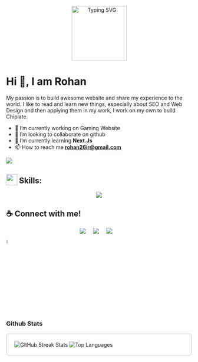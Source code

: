 
<div style="text-align: center;">
    <a href="https://rohansfolio.web.app/">
        <img data-original-height="711" data-original-width="1920" height="149" 
            src="https://readme-typing-svg.demolab.com?font=Rowdies&size=30&duration=8000&pause=50&color=C70039&width=435&lines=Code+to+Create%2C;Build+to+inspire."
            alt="Typing SVG" />
    </a>
</div>





<!-- 

<p align="center">
  <img border="0" data-original-height="711" data-original-width="1920" height="149" src="https://blogger.googleusercontent.com/img/b/R29vZ2xl/AVvXsEjWjzl2pZfucZiUBtp4C4wp8_U7sjayEVM12ZC4QMnpxk9MzeyUBKpeJSD4jYmK4mSlXThniNLZn7qky82fe-D_OiXi_PFqs6dj2MUmWgGVd6nSH7s7eYVuq9Ot-iNmGzJQZmaiksyHKVzipjQSpUSkfK2T76K0We4N6rP5p_u0pUbCkkQvv1FhBlSsySjV/w400-h149/ezgif.com-animated-gif-maker.gif" width="400" />
</p>

-->

# Hi 👋, I am Rohan
My passion is to build awesome website and share my experience to the world. I like to read and learn new things, especially about SEO and Web Design and then applying them in my work, I work on my own to build Chiplate.

- 🔭 I’m currently working on Gaming Website 
- 👯 I’m looking to collaborate on github
- 🌱 I’m currently learning **Next.Js**
- 📫 How to reach me **rohan26ir@gmail.com**

![](https://komarev.com/ghpvc/?username=roan26ir&abbreviated=true)

## <img src = "https://media2.giphy.com/media/QssGEmpkyEOhBCb7e1/giphy.gif?cid=ecf05e47a0n3gi1bfqntqmob8g9aid1oyj2wr3ds3mg700bl&rid=giphy.gif" width=30px valign="bottom"> Skills: 

<p align="center">
  <a href="https://rohansfolio.web.app/">
    <img src="https://skillicons.dev/icons?i=html,css,tailwind,js,npm,firebase,mongodb,express,react,nodejs,nextjs,git,github,vscode,vercel,vite" />
  </a>
</p>







<!-- https://github.com/tandpfun/skill-icons -->





## ☕ Connect with me!
<p align="center">
  <a href="mailto:rohan26ir@gmail.com?subject=Olá%20Bruno%20Tacca"><img src="https://img.shields.io/badge/gmail-%23D14836.svg?&style=for-the-badge&logo=gmail&logoColor=white" /></a>&nbsp;&nbsp;&nbsp;&nbsp;
  <a href="https://www.facebook.com/mahedul23/"><img src="https://img.shields.io/badge/facebook-%233B5998.svg?&style=for-the-badge&logo=facebook&logoColor=white" /></a>&nbsp;&nbsp;&nbsp;&nbsp;
  <a href="https://www.linkedin.com/in/rohan26ir/"><img src="https://img.shields.io/badge/linkedin-%230077B5.svg?&style=for-the-badge&logo=linkedin&logoColor=white" /></a>&nbsp;&nbsp;&nbsp;&nbsp;


 
  <summary> <img src="https://media1.giphy.com/media/v1.Y2lkPTc5MGI3NjExYzFhYzJkMmQ2MWQ3ZGY3MDhjZTE3MDI2Mzk3NzE1OWQyZTRlMmYwMCZjdD1z/iY8CRBdQXODJSCERIr/giphy.gif" width=5% valign="bottom"> <h3> Github Stats </h3> </summary>

  <div style="display: flex; gap: 20px; border: 2px solid #ddd; padding: 20px; border-radius: 8px;">
  <!-- Left side -->
  <div style="flex: 1;">
    <img src="https://github-readme-streak-stats.herokuapp.com/?user=rohan26ir&theme=dark&hide_border=false" alt="GitHub Streak Stats">
    <img src="https://github-readme-stats.vercel.app/api/top-langs/?username=rohan26ir&layout=compact&theme=blueberry&count_private=true&hide_border=true" alt="Top Languages">
  </div>
  
  <!-- Right side -->
 <!-- <div style="flex: 2; display: flex; flex-direction: column; gap: 20px;">
    <a href="#">
      <img src="https://github-readme-stats.vercel.app/api?username=rohan26ir&theme=blueberry&count_private=true&hide_border=true&line_height=20" alt="Github Stats">
    </a>
    <a href="#">
      <img src="https://github-readme-stats.vercel.app/api/top-langs/?username=rohan26ir&layout=compact&theme=blueberry&count_private=true&hide_border=true" alt="Top Languages">
    </a>
  </div> -->

  
</div>

